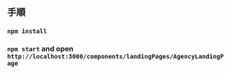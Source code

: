 ## 手順

### `npm install`

### `npm start` and open `http://localhost:3000/components/landingPages/AgencyLandingPage`
